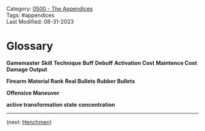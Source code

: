 Category: [0500 - The Appendices](0500%20-%20The%20Appendices.md)  
Tags: #appendices   
Last Modified: 08-31-2023  
# Glossary

**Gamemaster**
**Skill**
**Technique**
**Buff**
**Debuff**
**Activation Cost**
**Maintence Cost**
**Damage Output**

**Firearm**
**Material Rank**
**Real Bullets**
**Rubber Bullets**

**Offensive Maneuver**

**active transformation state**
**concentration**

****

(next: [Henchmen](Henchmen.md))
